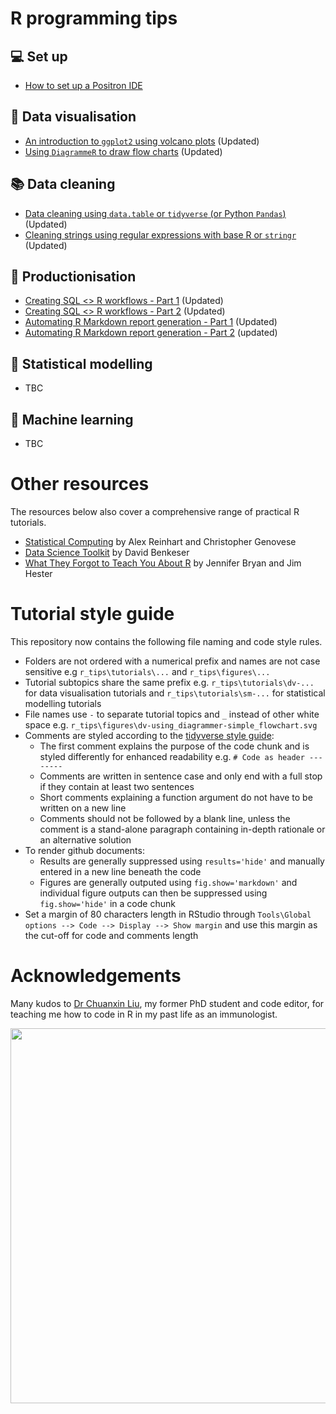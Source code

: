 # R programming tips    

## 💻 Set up  
+ [How to set up a Positron IDE](./tutorials/s-positron_setup/s-positron_setup.md)   
 
## 🎨 Data visualisation  
+ [An introduction to `ggplot2` using volcano plots](./tutorials/dv-volcano_plots_with_ggplot/dv-volcano_plots_with_ggplot.md) (Updated)  
+ [Using `DiagrammeR` to draw flow charts](./tutorials/dv-using_diagrammer/dv-using_diagrammer.md) (Updated)  

## 📚 Data cleaning
+ [Data cleaning using `data.table` or `tidyverse` (or Python `Pandas`)](./tutorials/dc-data_table_vs_dplyr/dc-data_table_vs_dplyr.md) (Updated)    
+ [Cleaning strings using regular expressions with base R or `stringr`](./tutorials/dc-cleaning_strings/dc-cleaning_strings.md) (Updated)          

## 🔨 Productionisation  
+ [Creating SQL <> R workflows - Part 1](./tutorials/p-sql_to_r_workflows/p-sql_to_r_workflows_part_1.md) (Updated)  
+ [Creating SQL <> R workflows - Part 2](./tutorials/p-sql_to_r_workflows/p-sql_to_r_workflows_part_2.md) (Updated)  
+ [Automating R Markdown report generation - Part 1](./tutorials/p-automating_rmd_reports/p-automating_rmd_reports_part_1.md) (Updated)  
+ [Automating R Markdown report generation - Part 2](./tutorials/p-automating_rmd_reports/p-automating_rmd_reports_part_2.md) (updated)   

## 🔢 Statistical modelling   
+ TBC  

## 🔮 Machine learning   
+ TBC  


# Other resources 
The resources below also cover a comprehensive range of practical R tutorials.  

+ [Statistical Computing](https://36-750.github.io/) by Alex Reinhart and Christopher Genovese  
+ [Data Science Toolkit](https://benkeser.github.io/info550/lectures/) by David Benkeser  
+ [What They Forgot to Teach You About R](https://rstats.wtf/index.html) by Jennifer Bryan and Jim Hester


# Tutorial style guide  

This repository now contains the following file naming and code style rules.  

+ Folders are not ordered with a numerical prefix and names are not case sensitive e.g `r_tips\tutorials\...` and `r_tips\figures\...`    
+ Tutorial subtopics share the same prefix e.g. `r_tips\tutorials\dv-...` for data visualisation tutorials and `r_tips\tutorials\sm-...` for statistical modelling tutorials     
+ File names use `-` to separate tutorial topics and `_` instead of other white space e.g. `r_tips\figures\dv-using_diagrammer-simple_flowchart.svg`  
+ Comments are styled according to the [tidyverse style guide](https://style.tidyverse.org/functions.html?q=comments#comments-1):    
  + The first comment explains the purpose of the code chunk and is styled differently for enhanced readability e.g. `# Code as header --------`     
  + Comments are written in sentence case and only end with a full stop if they contain at least two sentences  
  + Short comments explaining a function argument do not have to be written on a new line  
  + Comments should not be followed by a blank line, unless the comment is a stand-alone paragraph containing in-depth rationale or an alternative solution   
+ To render github documents:    
  + Results are generally suppressed using `results='hide'` and manually entered in a new line beneath the code  
  + Figures are generally outputed using `fig.show='markdown'` and individual figure outputs can then be suppressed using `fig.show='hide'` in a code chunk    
+ Set a margin of 80 characters length in RStudio through `Tools\Global options --> Code --> Display --> Show margin` and use this margin as the cut-off for code and comments length     


# Acknowledgements  

Many kudos to [Dr Chuanxin Liu](https://github.com/codetrainee), my former PhD student and code editor, for teaching me how to code in R in my past life as an immunologist.   

<p align="center">  
<img src="https://github.com/erikaduan/r_tips/blob/master/figures/r_milestones.jpg"
width="600"></center>  
</p>  
